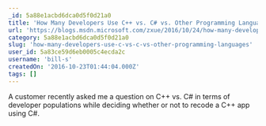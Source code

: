 ```yaml
---
_id: 5a88e1acbd6dca0d5f0d21a0
title: 'How Many Developers Use C++ vs. C# vs. Other Programming Languages'
url: 'https://blogs.msdn.microsoft.com/zxue/2016/10/24/how-many-developers-use-c-vs-c-vs-other-programming-languages/'
category: 5a88e1acbd6dca0d5f0d21a0
slug: 'how-many-developers-use-c-vs-c-vs-other-programming-languages'
user_id: 5a83ce59d6eb0005c4ecda2c
username: 'bill-s'
createdOn: '2016-10-23T01:44:04.000Z'
tags: []
---
```


A customer recently asked me a question on C++ vs. C# in terms of developer populations while deciding whether or not to recode a C++ app using C#. 
